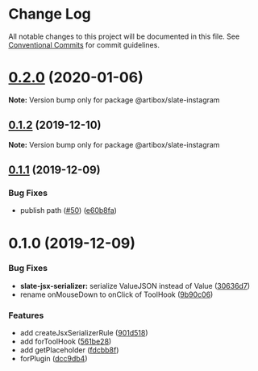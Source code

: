 # Change Log

All notable changes to this project will be documented in this file.
See [Conventional Commits](https://conventionalcommits.org) for commit guidelines.

# [0.2.0](https://github.com/React-Artibox/artibox/compare/v0.1.2...v0.2.0) (2020-01-06)

**Note:** Version bump only for package @artibox/slate-instagram

## [0.1.2](https://github.com/React-Artibox/artibox/compare/v0.1.1...v0.1.2) (2019-12-10)

**Note:** Version bump only for package @artibox/slate-instagram

## [0.1.1](https://github.com/React-Artibox/artibox/compare/v0.1.0...v0.1.1) (2019-12-09)

### Bug Fixes

- publish path ([#50](https://github.com/React-Artibox/artibox/issues/50)) ([e60b8fa](https://github.com/React-Artibox/artibox/commit/e60b8fa42e09fafbcb18f0763ae1fb7d39d65999))

# 0.1.0 (2019-12-09)

### Bug Fixes

- **slate-jsx-serializer:** serialize ValueJSON instead of Value ([30636d7](https://github.com/React-Artibox/artibox/commit/30636d72d0f5702d5be6b6b154aeff5ce13a3ad8))
- rename onMouseDown to onClick of ToolHook ([9b90c06](https://github.com/React-Artibox/artibox/commit/9b90c06c1b2674dba4bf15c0179fecf93fe88522))

### Features

- add createJsxSerializerRule ([901d518](https://github.com/React-Artibox/artibox/commit/901d5186483bc7171ea7b425e6443710aa7fae3b))
- add forToolHook ([561be28](https://github.com/React-Artibox/artibox/commit/561be288085dd99b95d2e73c0e78641dc531465d))
- add getPlaceholder ([fdcbb8f](https://github.com/React-Artibox/artibox/commit/fdcbb8ffbf907040eca781d2dd98498ef4650c63))
- forPlugin ([dcc9db4](https://github.com/React-Artibox/artibox/commit/dcc9db47ef3d02d6c3a18a31b4a546b5b4a95b89))
